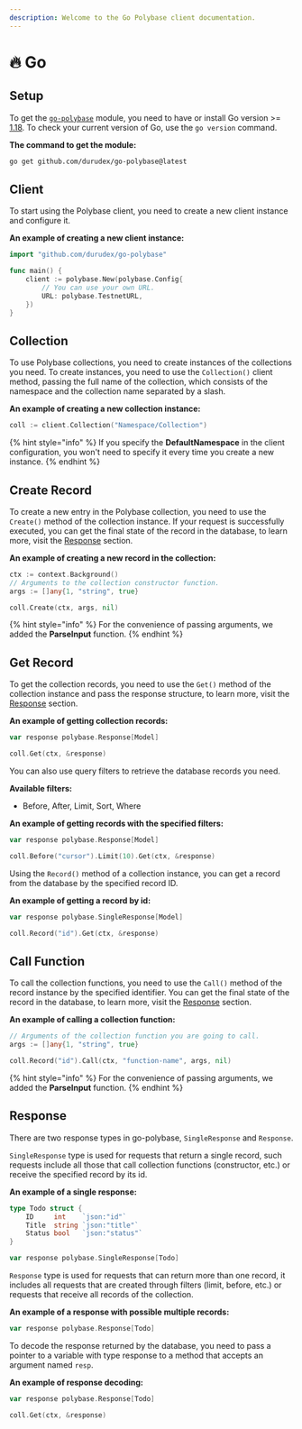 ```yaml
---
description: Welcome to the Go Polybase client documentation.
---
```


# 🔥 Go

## Setup

To get the [`go-polybase`](https://github.com/durudex/go-polybase) module, you need to have or install Go version >= [1.18](https://go.dev/dl/). To check your current version of Go, use the `go version` command.

**The command to get the module:**

```bash
go get github.com/durudex/go-polybase@latest
```

## Client

To start using the Polybase client, you need to create a new client instance and configure it.

**An example of creating a new client instance:**

```go
import "github.com/durudex/go-polybase"

func main() {
    client := polybase.New(polybase.Config{
        // You can use your own URL.
        URL: polybase.TestnetURL,
    })
}
```

## Collection

To use Polybase collections, you need to create instances of the collections you need. To create instances, you need to use the `Collection()` client method, passing the full name of the collection, which consists of the namespace and the collection name separated by a slash.

**An example of creating a new collection instance:**

```go
coll := client.Collection("Namespace/Collection")
```

{% hint style="info" %}
If you specify the **DefaultNamespace** in the client configuration, you won't need to specify it every time you create a new instance.
{% endhint %}

## Create Record

To create a new entry in the Polybase collection, you need to use the `Create()` method of the collection instance. If your request is successfully executed, you can get the final state of the record in the database, to learn more, visit the [Response](go.md#response) section.

**An example of creating a new record in the collection:**

```go
ctx := context.Background()
// Arguments to the collection constructor function.
args := []any{1, "string", true}

coll.Create(ctx, args, nil)
```

{% hint style="info" %}
For the convenience of passing arguments, we added the **ParseInput** function.
{% endhint %}

## Get Record

To get the collection records, you need to use the `Get()` method of the collection instance and pass the response structure, to learn more, visit the [Response](go.md#response) section.

**An example of getting collection records:**

```go
var response polybase.Response[Model]

coll.Get(ctx, &response)
```

You can also use query filters to retrieve the database records you need.

**Available filters:**

* Before, After, Limit, Sort, Where

**An example of getting records with the specified filters:**

```go
var response polybase.Response[Model]

coll.Before("cursor").Limit(10).Get(ctx, &response)
```

Using the `Record()` method of a collection instance, you can get a record from the database by the specified record ID.

**An example of getting a record by id:**

```go
var response polybase.SingleResponse[Model]

coll.Record("id").Get(ctx, &response)
```

## Call Function

To call the collection functions, you need to use the `Call()` method of the record instance by the specified identifier. You can get the final state of the record in the database, to learn more, visit the [Response](go.md#response) section.

**An example of calling a collection function:**

```go
// Arguments of the collection function you are going to call.
args := []any{1, "string", true}

coll.Record("id").Call(ctx, "function-name", args, nil)
```

{% hint style="info" %}
For the convenience of passing arguments, we added the **ParseInput** function.
{% endhint %}

## Response

There are two response types in go-polybase, `SingleResponse` and `Response`.

`SingleResponse` type is used for requests that return a single record, such requests include all those that call collection functions (constructor, etc.) or receive the specified record by its id.

**An example of a single response:**

```go
type Todo struct {
    ID     int    `json:"id"`
    Title  string `json:"title"`
    Status bool   `json:"status"`
}

var response polybase.SingleResponse[Todo]
```

`Response` type is used for requests that can return more than one record, it includes all requests that are created through filters (limit, before, etc.) or requests that receive all records of the collection.

**An example of a response with possible multiple records:**

```go
var response polybase.Response[Todo]
```

To decode the response returned by the database, you need to pass a pointer to a variable with type response to a method that accepts an argument named `resp`.

**An example of response decoding:**

```go
var response polybase.Response[Todo]

coll.Get(ctx, &response)
```
